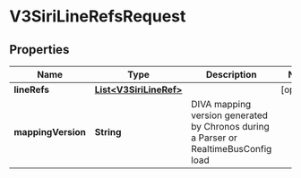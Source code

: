 # V3SiriLineRefsRequest

## Properties
Name | Type | Description | Notes
------------ | ------------- | ------------- | -------------
**lineRefs** | [**List&lt;V3SiriLineRef&gt;**](V3SiriLineRef.md) |  |  [optional]
**mappingVersion** | **String** | DIVA mapping version generated by Chronos during a Parser or RealtimeBusConfig load | 
